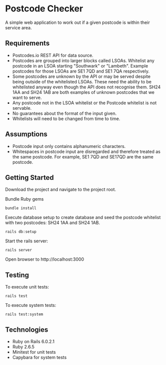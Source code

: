 # Postcode Checker

A simple web application to work out if a given postcode is within their service area.

## Requirements

* Postcodes.io REST API for data source.
* Postcodes are grouped into larger blocks called LSOAs. Whitelist any postcode in an LSOA starting "Southwark" or "Lambeth". Example postcodes for those LSOAs are SE1 7QD and SE1 7QA respectively.
* Some postcodes are unknown by the API or may be served despite being outside of the whitelisted LSOAs. These need the ability to be whitelisted anyway even though the API does not recognise them. SH24 1AA and SH24 1AB are both examples of unknown postcodes that we want to serve.
* Any postcode not in the LSOA whitelist or the Postcode whitelist is not servable.
* No guarantees about the format of the input given.
* Whitelists will need to be changed from time to time.

## Assumptions

* Postcode input only contains alphanumeric characters.
* Whitespaces in postcode input are disregarded and therefore treated as the same postcode. For example, SE1 7QD and SE17QD are the same postcode.

## Getting Started

Download the project and navigate to the project root.

Bundle Ruby gems

```
bundle install
```

Execute database setup to create database and seed the postcode whitelist with two postcodes: SH24 1AA and SH24 1AB.

```
rails db:setup
```

Start the rails server:

```
rails server
```

Open browser to http://localhost:3000

## Testing

To execute unit tests:

```
rails test
```

To execute system tests:

```
rails test:system
```

## Technologies

* Ruby on Rails 6.0.2.1
* Ruby 2.6.5
* Minitest for unit tests
* Capybara for system tests